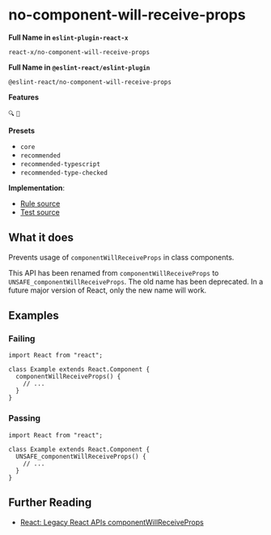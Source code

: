 # no-component-will-receive-props

**Full Name in `eslint-plugin-react-x`**

```plain copy
react-x/no-component-will-receive-props
```

**Full Name in `@eslint-react/eslint-plugin`**

```plain copy
@eslint-react/no-component-will-receive-props
```

**Features**

`🔍` `🔄`

**Presets**

- `core`
- `recommended`
- `recommended-typescript`
- `recommended-type-checked`

**Implementation**:

- [Rule source](https://github.com/Rel1cx/eslint-react/tree/main/packages/plugins/eslint-plugin-react-x/src/rules/no-component-will-receive-props.ts)
- [Test source](https://github.com/Rel1cx/eslint-react/tree/main/packages/plugins/eslint-plugin-react-x/src/rules/no-component-will-receive-props.spec.ts)

## What it does

Prevents usage of `componentWillReceiveProps` in class components.

This API has been renamed from `componentWillReceiveProps` to `UNSAFE_componentWillReceiveProps`. The old name has been deprecated. In a future major version of React, only the new name will work.

## Examples

### Failing

```tsx
import React from "react";

class Example extends React.Component {
  componentWillReceiveProps() {
    // ...
  }
}
```

### Passing

```tsx
import React from "react";

class Example extends React.Component {
  UNSAFE_componentWillReceiveProps() {
    // ...
  }
}
```

## Further Reading

- [React: Legacy React APIs componentWillReceiveProps](https://react.dev/reference/react/Component#componentwillreceiveprops)

